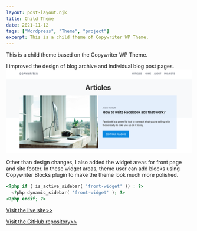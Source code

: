 ```yaml
---
layout: post-layout.njk
title: Child Theme
date: 2021-11-12
tags: ["Wordpress", "Theme", "project"]
excerpt: This is a child theme of Copywriter WP Theme.
---
```


This is a child theme based on the Copywriter WP Theme.

I improved the design of blog archive and individual blog post pages.
![Individual Blog Post page for Copywriter WP Child Theme](/static/images/individual-blog.png)

Other than design changes, I also added the widget areas for front page and site footer. In these widget areas, theme user can add blocks using Copywriter Blocks plugin to make the theme look much more polished.

```php
<?php if ( is_active_sidebar( 'front-widget' )) : ?>
  <?php dynamic_sidebar( 'front-widget' ); ?>
<?php endif; ?>
```

[Visit the live site>>](http://copywriter-child.unfiddle.com/)

[Visit the GitHub repository>>](https://github.com/madebyaman/copywriter-wp-child)
